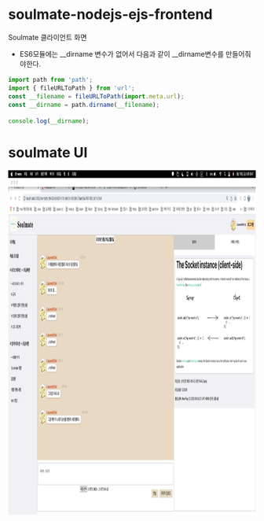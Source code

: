 # soulmate-nodejs-ejs-frontend
Soulmate 클라이언트 화면

- ES6모듈에는 __dirname 변수가 없어서 다음과 같이 __dirname변수를 만들어줘야한다.

```javascript
import path from 'path';
import { fileURLToPath } from 'url';
const __filename = fileURLToPath(import.meta.url);
const __dirname = path.dirname(__filename);

console.log(__dirname);
```

# soulmate UI
<img src="./images/채팅 방 화면.png" style="width: 1000px; height: 700px">